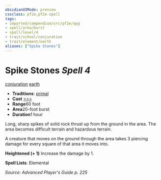 ```yaml
---
obsidianUIMode: preview
cssclass: pf2e,pf2e-spell
tags:
- imported/compendium/src/pf2e/apg
- spell/area/burst
- spell/level/4
- trait/school/conjuration
- trait/element/earth
aliases: ["Spike Stones"]
---
```

# Spike Stones *Spell 4*   
[conjuration](conjuration.md)  [earth](earth.md)  

- **Traditions**: [primal](primal.md)
- **Cast** [>>>](chapter-9-playing-the-game.md#Actions "Three-Action") 
- **Range**60 foot
- **Area**20-foot burst
- **Duration**1 hour

Long, sharp spikes of solid rock thrust up from the ground in the area. The area becomes difficult terrain and hazardous terrain.

A creature that moves on the ground through the area takes 3 piercing damage for every square of that area it moves into.

**Heightened (+ 1)** Increase the damage by 1.

**Spell Lists**: Elemental

*Source: Advanced Player's Guide p. 225*